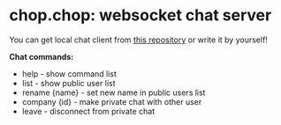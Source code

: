 # chop.chop: websocket chat server

You can get local chat client from <a href="https://github.com/dkshi/ccclient">this repository</a> or write it by yourself!

**Chat commands:** 

- help - show command list
- list - show public user list
- rename {name} - set new name in public users list
- company {id} - make private chat with other user
- leave - disconnect from private chat




